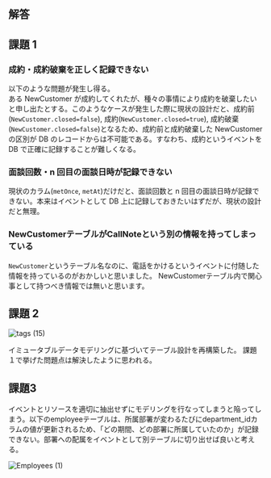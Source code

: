 ## 解答

## 課題 1

### 成約・成約破棄を正しく記録できない

以下のような問題が発生し得る。  
ある NewCustomer が成約してくれたが、種々の事情により成約を破棄したいと申し出たとする。このようなケースが発生した際に現状の設計だと、成約前(`NewCustomer.closed=false`), 成約(`NewCustomer.closed=true`), 成約破棄(`NewCustomer.closed=false`)となるため、成約前と成約破棄した NewCustomer の区別が DB のレコードからは不可能である。すなわち、成約というイベントを DB で正確に記録することが難しくなる。

### 面談回数・n 回目の面談日時が記録できない

現状のカラム(`metOnce`, `metAt`)だけだと、面談回数と n 回目の面談日時が記録できない。本来はイベントとして DB 上に記録しておきたいはずだが、現状の設計だと無理。

### NewCustomerテーブルがCallNoteという別の情報を持ってしまっている

`NewCustomer`というテーブル名なのに、電話をかけるというイベントに付随した情報を持っているのがおかしいと思いました。
NewCustomerテーブル内で関心事として持つべき情報では無いと思います。

## 課題 2

![tags (15)](https://user-images.githubusercontent.com/76472239/194740669-b55b048a-6eef-4777-867a-0d110cb785fe.png)

イミュータブルデータモデリングに基づいてテーブル設計を再構築した。
課題１で挙げた問題点は解決したように思われる。

## 課題3

イベントとリソースを適切に抽出せずにモデリングを行なってしまうと陥ってしまう。以下のemployeeテーブルは、所属部署が変わるたびにdepartment_idカラムの値が更新されるため、「どの期間、どの部署に所属していたのか」が記録できない。部署への配属をイベントとして別テーブルに切り出せば良いと考える。

![Employees (1)](https://user-images.githubusercontent.com/76472239/194741079-7057848d-100d-4af5-bc43-dac3f0239c71.png)

